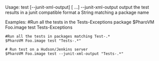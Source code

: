 Usage: test [--junit-xml-output] [<package> ...]
	--junit-xml-output    output the test results in a junit compatible format
	<package>             a String matching a package name
	
Examples:
	#Run all the tests in the Tests-Exceptions package
	$PharoVM Foo.image test Tests-Exceptions
	
	#Run all the tests in packages matching Test-.*
	$PharoVM Foo.image test "Tests-.*"
	
	# Run test on a Hudson/Jenkins server
	$PharoVM Foo.image test --junit-xml-output "Tests-.*"
	